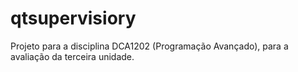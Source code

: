 # qtsupervisiory
Projeto para a disciplina DCA1202 (Programação Avançado), para a avaliação da terceira unidade.
